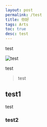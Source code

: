 ```yaml
---
layout: post
permalink: /test
title: 你好
tags: Arts
toc: true
desc: test
---
```


test

![test](https://i.loli.net/2018/09/15/5b9cadbf835ab.jpg)

test

> test

## test1

test

### test2


